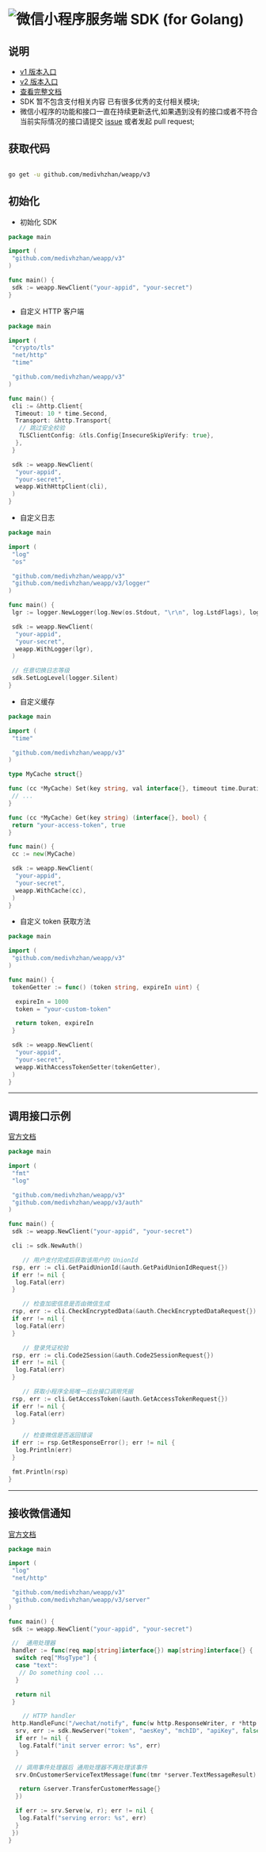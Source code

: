# ![微信小程序服务端 SDK (for Golang)](https://repository-images.githubusercontent.com/126961623/e561e692-7eac-4cd1-955b-f4fe3ff6f7b7)

## 说明

- [v1 版本入口](https://github.com/medivhzhan/weapp/tree/v1)
- [v2 版本入口](https://github.com/medivhzhan/weapp/tree/v2)
- [查看完整文档](https://pkg.go.dev/github.com/medivhzhan/weapp/v3)
- SDK 暂不包含支付相关内容 已有很多优秀的支付相关模块;
- 微信小程序的功能和接口一直在持续更新迭代,如果遇到没有的接口或者不符合当前实际情况的接口请提交 [issue](https://github.com/royalrick/weapp/issues/new) 或者发起 pull request;

## 获取代码

```sh

go get -u github.com/medivhzhan/weapp/v3

```

## 初始化

- 初始化 SDK

```go
package main

import (
 "github.com/medivhzhan/weapp/v3"
)

func main() {
 sdk := weapp.NewClient("your-appid", "your-secret")
}
```

- 自定义 HTTP 客户端

```go
package main

import (
 "crypto/tls"
 "net/http"
 "time"

 "github.com/medivhzhan/weapp/v3"
)

func main() {
 cli := &http.Client{
  Timeout: 10 * time.Second,
  Transport: &http.Transport{
   // 跳过安全校验
   TLSClientConfig: &tls.Config{InsecureSkipVerify: true},
  },
 }

 sdk := weapp.NewClient(
  "your-appid",
  "your-secret",
  weapp.WithHttpClient(cli),
 )
}

```

- 自定义日志

```go
package main

import (
 "log"
 "os"

 "github.com/medivhzhan/weapp/v3"
 "github.com/medivhzhan/weapp/v3/logger"
)

func main() {
 lgr := logger.NewLogger(log.New(os.Stdout, "\r\n", log.LstdFlags), logger.Info, true)

 sdk := weapp.NewClient(
  "your-appid",
  "your-secret",
  weapp.WithLogger(lgr),
 )

 // 任意切换日志等级
 sdk.SetLogLevel(logger.Silent)
}

```

- 自定义缓存

```go
package main

import (
 "time"

 "github.com/medivhzhan/weapp/v3"
)

type MyCache struct{}

func (cc *MyCache) Set(key string, val interface{}, timeout time.Duration) {
 // ...
}

func (cc *MyCache) Get(key string) (interface{}, bool) {
 return "your-access-token", true
}

func main() {
 cc := new(MyCache)

 sdk := weapp.NewClient(
  "your-appid",
  "your-secret",
  weapp.WithCache(cc),
 )
}

```

- 自定义 token 获取方法

```go
package main

import (
 "github.com/medivhzhan/weapp/v3"
)

func main() {
 tokenGetter := func() (token string, expireIn uint) {

  expireIn = 1000
  token = "your-custom-token"

  return token, expireIn
 }

 sdk := weapp.NewClient(
  "your-appid",
  "your-secret",
  weapp.WithAccessTokenSetter(tokenGetter),
 )
}

```

---

## 调用接口示例

[官方文档](https://developers.weixin.qq.com/miniprogram/dev/api-backend/)

```go
package main

import (
 "fmt"
 "log"

 "github.com/medivhzhan/weapp/v3"
 "github.com/medivhzhan/weapp/v3/auth"
)

func main() {
 sdk := weapp.NewClient("your-appid", "your-secret")

 cli := sdk.NewAuth()

    // 用户支付完成后获取该用户的 UnionId
 rsp, err := cli.GetPaidUnionId(&auth.GetPaidUnionIdRequest{})
 if err != nil {
  log.Fatal(err)
 }

    // 检查加密信息是否由微信生成
 rsp, err := cli.CheckEncryptedData(&auth.CheckEncryptedDataRequest{})
 if err != nil {
  log.Fatal(err)
 }

    // 登录凭证校验
 rsp, err := cli.Code2Session(&auth.Code2SessionRequest{})
 if err != nil {
  log.Fatal(err)
 }

    // 获取小程序全局唯一后台接口调用凭据
 rsp, err := cli.GetAccessToken(&auth.GetAccessTokenRequest{})
 if err != nil {
  log.Fatal(err)
 }

    // 检查微信是否返回错误
 if err := rsp.GetResponseError(); err != nil {
  log.Println(err)
 }

 fmt.Println(rsp)
}

```

---

## 接收微信通知

[官方文档](https://developers.weixin.qq.com/miniprogram/dev/framework/server-ability/message-push.html#option-url)

```go
package main

import (
 "log"
 "net/http"

 "github.com/medivhzhan/weapp/v3"
 "github.com/medivhzhan/weapp/v3/server"
)

func main() {
 sdk := weapp.NewClient("your-appid", "your-secret")

 //  通用处理器
 handler := func(req map[string]interface{}) map[string]interface{} {
  switch req["MsgType"] {
  case "text":
   // Do something cool ...
  }

  return nil
 }

    // HTTP handler
 http.HandleFunc("/wechat/notify", func(w http.ResponseWriter, r *http.Request) {
  srv, err := sdk.NewServer("token", "aesKey", "mchID", "apiKey", false, handler)
  if err != nil {
   log.Fatalf("init server error: %s", err)
  }

  // 调用事件处理器后 通用处理器不再处理该事件
  srv.OnCustomerServiceTextMessage(func(tmr *server.TextMessageResult) *server.TransferCustomerMessage {

   return &server.TransferCustomerMessage{}
  })

  if err := srv.Serve(w, r); err != nil {
   log.Fatalf("serving error: %s", err)
  }
 })
}

```
